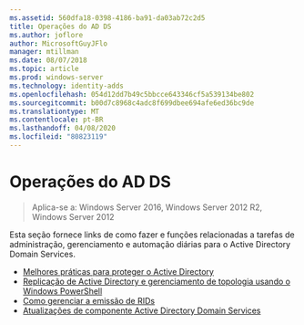 ```yaml
---
ms.assetid: 560dfa18-0398-4186-ba91-da03ab72c2d5
title: Operações do AD DS
ms.author: joflore
author: MicrosoftGuyJFlo
manager: mtillman
ms.date: 08/07/2018
ms.topic: article
ms.prod: windows-server
ms.technology: identity-adds
ms.openlocfilehash: 054d12dd7b49c5bbcce643346cf5a539134be802
ms.sourcegitcommit: b00d7c8968c4adc8f699dbee694afe6ed36bc9de
ms.translationtype: MT
ms.contentlocale: pt-BR
ms.lasthandoff: 04/08/2020
ms.locfileid: "80823119"
---
```

# <a name="ad-ds-operations"></a>Operações do AD DS

>Aplica-se a: Windows Server 2016, Windows Server 2012 R2, Windows Server 2012

Esta seção fornece links de como fazer e funções relacionadas a tarefas de administração, gerenciamento e automação diárias para o Active Directory Domain Services.
  
* [Melhores práticas para proteger o Active Directory](../../../ad-ds/plan/security-best-practices/Best-Practices-for-Securing-Active-Directory.md)  
* [Replicação de Active Directory e gerenciamento de topologia usando o Windows PowerShell](../../../ad-ds/manage/powershell/Active-Directory-Replication-and-Topology-Management-Using-Windows-PowerShell.md)  
* [Como gerenciar a emissão de RIDs](../../../ad-ds/manage/Managing-RID-Issuance.md)  
* [Atualizações de componente Active Directory Domain Services](../../../ad-ds/manage/component-updates/Active-Directory-Domain-Services-Component-Updates.md)
